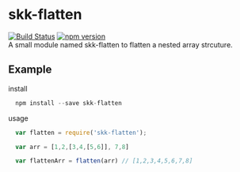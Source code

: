 # skk-flatten
[![Build Status](https://www.travis-ci.org/softkaikai/skk-flatten.svg?branch=master)](https://www.travis-ci.org/softkaikai/skk-flatten)
[![npm version](https://badge.fury.io/js/skk-flatten.svg)](https://badge.fury.io/js/skk-flatten)<br />
A small module named skk-flatten to flatten a nested array strcuture.
## Example
install
``` javascript
  npm install --save skk-flatten
```
usage
``` javascript
  var flatten = require('skk-flatten');

  var arr = [1,2,[3,4,[5,6]], 7,8]

  var flattenArr = flatten(arr) // [1,2,3,4,5,6,7,8]

```
